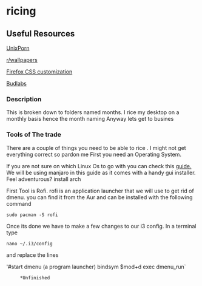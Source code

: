 # ricing

## Useful Resources

[UnixPorn](https://www.reddit.com/r/unixporn)

[r/wallpapers](https://www.reddit.com)

[Firefox CSS customization](http://boards.4chan.org/wg/thread/7449335#p7449335/)

[Budlabs](https://www.youtube.com/user/dubbeltumme)

### Description
<p1>This is broken down to folders named months. I rice my desktop on a monthly basis hence the month naming
Anyway lets get to busines

### Tools of The trade

There are a couple of things you need to be able to rice . I might not get everything correct so pardon me
First you need an Operating System. 
  
If you are not sure on which Linux Os to go with you can check this <a href="https://i.imgur.com/wXsA1Ls.jpg">guide.</a>
We will be using manjaro in this guide  as it comes with a handy gui installer. Feel adventurous? install arch

First Tool is Rofi. rofi is an application launcher that we will use to get rid of dmenu.
you can find it from the Aur and can be installed with the following command 
```
sudo pacman -S rofi
```
Once its done we have to make a few changes to our i3 config. In a terminal type 
```
nano ~/.i3/config
```
and replace the lines

'#start dmenu (a program launcher)
bindsym $mod+d exec dmenu_run`

           
         *Unfinished
